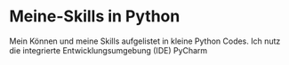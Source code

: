 # Meine-Skills in Python 
Mein Können und meine Skills aufgelistet in kleine Python Codes. 
Ich nutz die integrierte Entwicklungsumgebung (IDE) PyCharm
